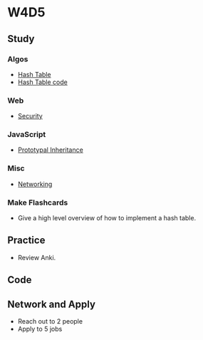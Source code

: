 # W4D5

## Study

### Algos 

- [Hash Table](https://www.youtube.com/watch?v=2wyCY1sX9II)
- [Hash Table code](https://github.com/minsoo91/hash_table)

### Web
- [Security](https://www.youtube.com/watch?v=zlTVcNxg38c)

### JavaScript
- [Prototypal Inheritance](https://medium.freecodecamp.org/the-definitive-javascript-handbook-for-a-developer-interview-44ffc6aeb54e)

### Misc
- [Networking](https://www.youtube.com/playlist?list=PLowKtXNTBypH19whXTVoG3oKSuOcw_XeW)

### Make Flashcards
- Give a high level overview of how to implement a hash table.

## Practice

- Review Anki. 

## Code 

## Network and Apply 

- Reach out to 2 people
- Apply to 5 jobs 
